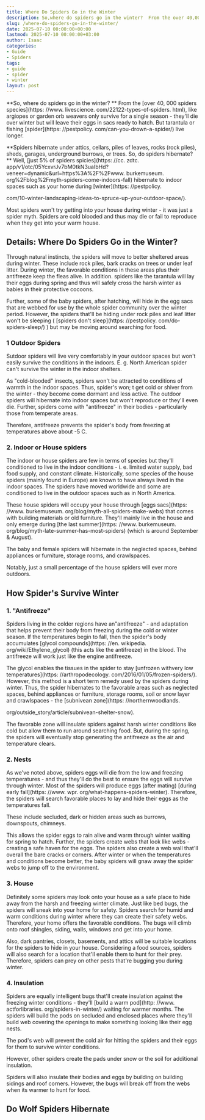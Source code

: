 ```yaml
---
title: Where Do Spiders Go in the Winter
description: So,where do spiders go in the winter?  From the over 40,000 spiders species , like argiopes or garden orb weavers only survive for a single season - they'll...
slug: /where-do-spiders-go-in-the-winter/
date: 2025-07-10 00:00:00+00:00
lastmod: 2025-07-10 00:00:00+03:00
author: Isaac
categories:
- Guide
- Spiders
tags:
- guide
- spider
- winter
layout: post
---
```


**So, where do spiders go in the winter? ** From the [over 40, 000 spiders species](https: //www. livescience. com/22122-types-of-spiders. html), like argiopes or garden orb weavers only survive for a single season - they'll die over winter but will leave their eggs in sacs ready to hatch. But tarantula or fishing [spider](https: //pestpolicy. com/can-you-drown-a-spider/) live longer.

**Spiders hibernate under attics, cellars, piles of leaves, rocks (rock piles), sheds, garages, underground burrows, or trees. So, do spiders hibernate? ** Well, [just 5% of spiders spicies](https: //cc. zdtc. app/v1/otc/05YcxvrJv7bM0tkN3uaIbHd? veneer=dynamic&url=https%3A%2F%2Fwww. burkemuseum. org%2Fblog%2Fmyth-spiders-come-indoors-fall) hibernate to indoor spaces such as your home during [winter](https: //pestpolicy.

com/10-winter-landscaping-ideas-to-spruce-up-your-outdoor-space/).

Most spiders won't try getting into your house during winter - it was just a spider myth. Spiders are cold blooded and thus may die or fail to reproduce when they get into your warm house.

##  Details: Where Do Spiders Go in the Winter?

Through natural instincts, the spiders will move to better sheltered areas during winter. These include rock piles, bark cracks on trees or under leaf litter. During winter, the favorable conditions in these areas plus their antifreeze keep the fleas alive. In addition. spiders like the tarantula will lay their eggs during spring and thus will safely cross the harsh winter as babies in their protective cocoons.

Further, some of the baby spiders, after hatching, will hide in the egg sacs that are webbed for use by the whole spider community over the winter period. However, the spiders that'll be hiding under rock piles and leaf litter won't be sleeping ( [spiders don't sleep](https: //pestpolicy. com/do-spiders-sleep/) ) but may be moving around searching for food.

###  1 Outdoor Spiders

Sutdoor spiders will live very comfortably in your outdoor spaces but won't easily survive the conditions in the indoors. E. g. North American spider can't survive the winter in the indoor shelters.

As "cold-blooded" insects, spiders won't be attracted to conditions of warmth in the indoor spaces. Thus, spider's won; t get cold or shiver from the winter - they become come dormant and less active. The outdoor spiders will hibernate into indoor spaces but won't reproduce or they'll even die. Further, spiders come with "antifreeze" in their bodies - particularly those from temperate areas.

Therefore, antifreeze prevents the spider's body from freezing at temperatures above about -5 C.

###  2. Indoor or House spiders

The indoor or house spiders are few in terms of species but they'll conditioned to live in the indoor conditions - i. e. limited water supply, bad food supply, and constant climate. Historically, some species of the house spiders (mainly found in Europe) are known to have always lived in the indoor spaces. The spiders have moved worldwide and some are conditioned to live in the outdoor spaces such as in North America.

These house spiders will occupy your house through [eggs sacs](https: //www. burkemuseum. org/blog/myth-all-spiders-make-webs) that comes with building materials or old furniture. They'll mainly live in the house and only emerge during [the last summer](https: //www. burkemuseum. org/blog/myth-late-summer-has-most-spiders) (which is around September & August).

The baby and female spiders will hibernate in the neglected spaces, behind appliances or furniture, storage rooms, and crawlspaces.

Notably, just a small percentage of the house spiders will ever more outdoors.

##  How Spider's Survive Winter

###  1. "Antifreeze"

Spiders living in the colder regions have an"antifreeze" - and adaptation that helps prevent their body from freezing during the cold or winter season. If the temperatures begin to fall, then the spider's body accumulates [glycol compounds](https: //en. wikipedia. org/wiki/Ethylene_glycol) (this acts like the antifreeze) in the blood. The antifreeze will work just like the engine antifreeze.

The glycol enables the tissues in the spider to stay [unfrozen withvery low temperatures](https: //arthropodecology. com/2016/01/05/frozen-spiders/). However, this method is a short term remedy used by the spiders during winter. Thus, the spider hibernates to the favorable areas such as neglected spaces, behind appliances or furniture, storage rooms, soil or snow layer and crawlspaces - the [subnivean zone](https: //northernwoodlands.

org/outside_story/article/subnivean-shelter-snow).

The favorable zone will insulate spiders against harsh winter conditions like cold but allow them to run around searching food. But, during the spring, the spiders will eventually stop generating the antifreeze as the air and temperature clears.

###  2. Nests

As we've noted above, spiders eggs will die from the low and freezing temperatures - and thus they'll do the best to ensure the eggs will survive through winter. Most of the spiders will produce eggs (after mating) [during early fall](https: //www. wpr. org/what-happens-spiders-winter). Therefore, the spiders will search favorable places to lay and hide their eggs as the temperatures fall.

These include secluded, dark or hidden areas such as burrows, downspouts, chimneys.

This allows the spider eggs to rain alive and warm through winter waiting for spring to hatch. Further, the spiders create webs that look like webs - creating a safe haven for the eggs. The spiders also create a web wall that'll overall the bare cracks or corners. After winter or when the temperatures and conditions become better, the baby spiders will gnaw away the spider webs to jump off to the environment.

###  3. House

Definitely some spiders may look onto your house as a safe place to hide away from the harsh and freezing winter climate. Just like bed bugs, the spiders will sneak into your home for safety. Spiders search for humid and warm conditions during winter where they can create their safety webs. Therefore, your home offers the favorable conditions. The bugs will climb onto roof shingles, siding, walls, windows and get into your home.

Also, dark pantries, closets, basements, and attics will be suitable locations for the spiders to hide in your house. Considering a food sources, spiders will also search for a location that'll enable them to hunt for their prey. Therefore, spiders can prey on other pests that're bugging you during winter.

###  4. Insulation

Spiders are equally intelligent bugs that'll create insulation against the freezing winter conditions - they'll [build a warm pod](http: //www. actforlibraries. org/spiders-in-winter/) waiting for warmer months. The spiders will build the pods on secluded and enclosed places where they'll build web covering the openings to make something looking like their egg nests.

The pod's web will prevent the cold air for hitting the spiders and their eggs for them to survive winter conditions.

However, other spiders create the pads under snow or the soil for additional insulation.

Spiders will also insulate their bodies and eggs by building on building sidings and roof corners. However, the bugs will break off from the webs when its warmer to hunt for food.

##  Do Wolf Spiders Hibernate
